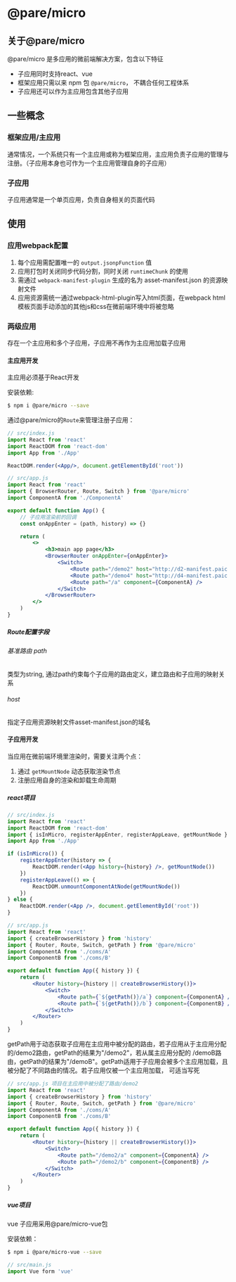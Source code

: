 # @pare/micro

## 关于@pare/micro
@pare/micro 是多应用的微前端解决方案，包含以下特征

- 子应用同时支持react、vue
- 框架应用只需以来 npm 包 `@pare/micro`， 不耦合任何工程体系
- 子应用还可以作为主应用包含其他子应用

## 一些概念

### 框架应用/主应用
通常情况，一个系统只有一个主应用或称为框架应用，主应用负责子应用的管理与注册。（子应用本身也可作为一个主应用管理自身的子应用）

### 子应用
子应用通常是一个单页应用，负责自身相关的页面代码

## 使用

### 应用webpack配置
1. 每个应用需配置唯一的 `output.jsonpFunction` 值
2. 应用打包时关闭同步代码分割，同时关闭 `runtimeChunk` 的使用
3. 需通过 `webpack-manifest-plugin` 生成的名为 asset-manifest.json 的资源映射文件
4. 应用资源需统一通过webpack-html-plugin写入html页面，在webpack html模板页面手动添加的其他js和css在微前端环境中将被忽略

### 两级应用
存在一个主应用和多个子应用，子应用不再作为主应用加载子应用

#### 主应用开发
主应用必须基于React开发

安装依赖:
```bash
$ npm i @pare/micro --save
```
通过@pare/micro的`Route`来管理注册子应用：
```jsx
// src/index.js
import React from 'react'
import ReactDOM from 'react-dom'
import App from './App'

ReactDOM.render(<App/>, document.getElementById('root'))

// src/app.js
import React from 'react'
import { BrowserRouter, Route, Switch } from '@pare/micro'
import ComponentA from './ComponentA'

export default function App() {
    // 子应用渲染前的回调
    const onAppEnter = (path, history) => {}

    return (
        <>
            <h3>main app page</h3>
            <BrowserRouter onAppEnter={onAppEnter}>
                <Switch>
                    <Route path="/demo2" host="http://d2-manifest.paic.com.cn" />
                    <Route path="/demo4" host="http://d4-manifest.paic.com.cn" />
                    <Route path="/a" component={ComponentA} />
                </Switch>
            </BrowserRouter>
        </>
    )
}
```

##### Route配置字段

###### 基准路由 path
类型为string, 通过path约束每个子应用的路由定义，建立路由和子应用的映射关系

###### host
指定子应用资源映射文件asset-manifest.json的域名

#### 子应用开发
当应用在微前端环境里渲染时，需要关注两个点：
1. 通过 `getMountNode` 动态获取渲染节点
2. 注册应用自身的渲染和卸载生命周期

##### react项目
```jsx
// src/index.js
import React from 'react'
import ReactDOM from 'react-dom'
import { isInMicro, registerAppEnter, registerAppLeave, getMountNode } from '@pare/micro'
import App from './App'

if (isInMicro()) {
    registerAppEnter(history => {
        ReactDOM.render(<App history={history} />, getMountNode())
    })
    registerAppLeave(() => {
        ReactDOM.unmountComponentAtNode(getMountNode())
    })
} else {
    ReactDOM.render(<App />, document.getElementById('root'))
}

// src/app.js
import React from 'react'
import { createBrowserHistory } from 'history'
import { Router, Route, Switch, getPath } from '@pare/micro'
import ComponentA from './coms/A'
import ComponentB from './coms/B'

export default function App({ history }) {
    return (
        <Router history={history || createBrowserHistory()}>
            <Switch>
                <Route path={`${getPath()}/a`} component={ComponentA} />
                <Route path={`${getPath()}/b`} component={ComponentB} />
            </Switch>
        </Router>
    )
}
```
getPath用于动态获取子应用在主应用中被分配的路由，若子应用从于主应用分配的/demo2路由，getPath的结果为"/demo2"，若从属主应用分配的
/demoB路由，getPath的结果为"/demoB"。getPath适用于子应用会被多个主应用加载，且被分配了不同路由的情况。若子应用仅被一个主应用加载，
可适当写死
```jsx
// src/app.js 项目在主应用中被分配了路由/demo2
import React from 'react'
import { createBrowserHistory } from 'history'
import { Router, Route, Switch, getPath } from '@pare/micro'
import ComponentA from './coms/A'
import ComponentB from './coms/B'

export default function App({ history }) {
    return (
        <Router history={history || createBrowserHistory()}>
            <Switch>
                <Route path="/demo2/a" component={ComponentA} />
                <Route path="/demo2/b" component={ComponentB} />
            </Switch>
        </Router>
    )
}
```

##### vue项目
vue 子应用采用@pare/micro-vue包

安装依赖：
```bash
$ npm i @pare/micro-vue --save
```

```js
// src/main.js
import Vue form 'vue'















